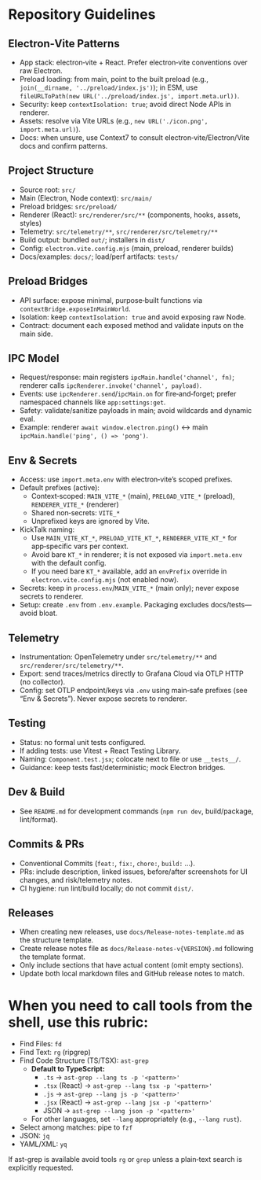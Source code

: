 # Repository Guidelines

## Electron‑Vite Patterns

- App stack: electron‑vite + React. Prefer electron‑vite conventions over raw Electron.
- Preload loading: from main, point to the built preload (e.g., `join(__dirname, '../preload/index.js')`); in ESM, use `fileURLToPath(new URL('../preload/index.js', import.meta.url))`.
- Security: keep `contextIsolation: true`; avoid direct Node APIs in renderer.
- Assets: resolve via Vite URLs (e.g., `new URL('./icon.png', import.meta.url)`).
- Docs: when unsure, use Context7 to consult electron‑vite/Electron/Vite docs and confirm patterns.

## Project Structure

- Source root: `src/`
- Main (Electron, Node context): `src/main/`
- Preload bridges: `src/preload/`
- Renderer (React): `src/renderer/src/**` (components, hooks, assets, styles)
- Telemetry: `src/telemetry/**`, `src/renderer/src/telemetry/**`
- Build output: bundled `out/`; installers in `dist/`
- Config: `electron.vite.config.mjs` (main, preload, renderer builds)
- Docs/examples: `docs/`; load/perf artifacts: `tests/`

## Preload Bridges

- API surface: expose minimal, purpose‑built functions via `contextBridge.exposeInMainWorld`.
- Isolation: keep `contextIsolation: true` and avoid exposing raw Node.
- Contract: document each exposed method and validate inputs on the main side.

## IPC Model

- Request/response: main registers `ipcMain.handle('channel', fn)`; renderer calls `ipcRenderer.invoke('channel', payload)`.
- Events: use `ipcRenderer.send`/`ipcMain.on` for fire‑and‑forget; prefer namespaced channels like `app:settings:get`.
- Safety: validate/sanitize payloads in main; avoid wildcards and dynamic eval.
- Example: renderer `await window.electron.ping()` ↔ main `ipcMain.handle('ping', () => 'pong')`.

## Env & Secrets

- Access: use `import.meta.env` with electron‑vite’s scoped prefixes.
- Default prefixes (active):
  - Context‑scoped: `MAIN_VITE_*` (main), `PRELOAD_VITE_*` (preload), `RENDERER_VITE_*` (renderer)
  - Shared non‑secrets: `VITE_*`
  - Unprefixed keys are ignored by Vite.
- KickTalk naming:
  - Use `MAIN_VITE_KT_*`, `PRELOAD_VITE_KT_*`, `RENDERER_VITE_KT_*` for app‑specific vars per context.
  - Avoid bare `KT_*` in renderer; it is not exposed via `import.meta.env` with the default config.
  - If you need bare `KT_*` available, add an `envPrefix` override in `electron.vite.config.mjs` (not enabled now).
- Secrets: keep in `process.env`/`MAIN_VITE_*` (main only); never expose secrets to renderer.
- Setup: create `.env` from `.env.example`. Packaging excludes docs/tests—avoid bloat.

## Telemetry

- Instrumentation: OpenTelemetry under `src/telemetry/**` and `src/renderer/src/telemetry/**`.
- Export: send traces/metrics directly to Grafana Cloud via OTLP HTTP (no collector).
- Config: set OTLP endpoint/keys via `.env` using main‑safe prefixes (see “Env & Secrets”). Never expose secrets to renderer.

## Testing

- Status: no formal unit tests configured.
- If adding tests: use Vitest + React Testing Library.
- Naming: `Component.test.jsx`; colocate next to file or use `__tests__/`.
- Guidance: keep tests fast/deterministic; mock Electron bridges.

## Dev & Build

- See `README.md` for development commands (`npm run dev`, build/package, lint/format).

## Commits & PRs

- Conventional Commits (`feat:`, `fix:`, `chore:`, `build:` …).
- PRs: include description, linked issues, before/after screenshots for UI changes, and risk/telemetry notes.
- CI hygiene: run lint/build locally; do not commit `dist/`.

## Releases

- When creating new releases, use `docs/Release-notes-template.md` as the structure template.
- Create release notes file as `docs/Release-notes-v{VERSION}.md` following the template format.
- Only include sections that have actual content (omit empty sections).
- Update both local markdown files and GitHub release notes to match.

# When you need to call tools from the shell, **use this rubric**:

- Find Files: `fd`
- Find Text: `rg` (ripgrep)
- Find Code Structure (TS/TSX): `ast-grep`
  - **Default to TypeScript:**  
    - `.ts` → `ast-grep --lang ts -p '<pattern>'`  
    - `.tsx` (React) → `ast-grep --lang tsx -p '<pattern>'`
    - `.js` → `ast-grep --lang js -p '<pattern>'`
    - `.jsx` (React) → `ast-grep --lang jsx -p '<pattern>'`
    - JSON → `ast-grep --lang json -p '<pattern>'`
  - For other languages, set `--lang` appropriately (e.g., `--lang rust`).
- Select among matches: pipe to `fzf`
- JSON: `jq`
- YAML/XML: `yq`

If ast-grep is available avoid tools `rg` or `grep` unless a plain‑text search is explicitly requested.